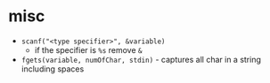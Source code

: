 # misc

- `scanf("<type specifier>", &variable)`
  - if the specifier is `%s` remove `&`
- `fgets(variable, numOfChar, stdin)` - captures all char in a string including spaces

